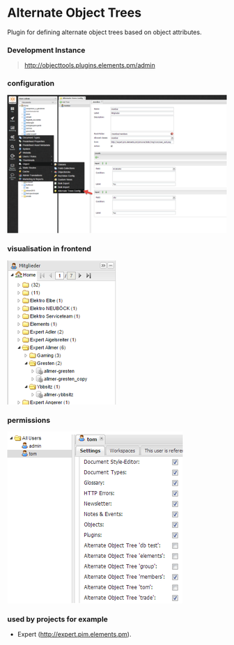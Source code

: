 # Alternate Object Trees
Plugin for defining alternate object trees based on object attributes. 
 
 
### Development Instance
 > http://objecttools.plugins.elements.pm/admin
 
 
### configuration
![Config](readme/img/config.png)

 
### visualisation in frontend
![visualisation](readme/img/visualisation.png) 

  
### permissions
![permissions](readme/img/permissions.png)
 

### used by projects for example
- Expert (http://expert.pim.elements.pm).